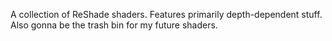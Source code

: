 A collection of ReShade shaders. Features primarily depth-dependent stuff. Also gonna be the trash bin for my future shaders.
